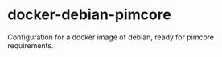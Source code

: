 # docker-debian-pimcore
Configuration for a docker image of debian, ready for pimcore requirements.
